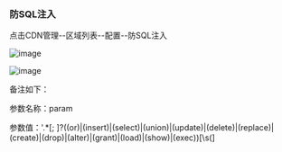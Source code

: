 ### 防SQL注入

点击CDN管理--区域列表--配置--防SQL注入

![image](https://user-images.githubusercontent.com/90588289/135242583-4a99ed36-7127-41fc-a9e0-e60b8d3a581b.png)

![image](https://user-images.githubusercontent.com/90588289/133735783-76c31b06-be24-42db-a41f-52c23df07958.png)

备注如下：

参数名称：param

参数值：'.*[; ]?((or)|(insert)|(select)|(union)|(update)|(delete)|(replace)|(create)|(drop)|(alter)|(grant)|(load)|(show)|(exec))[\s(]
